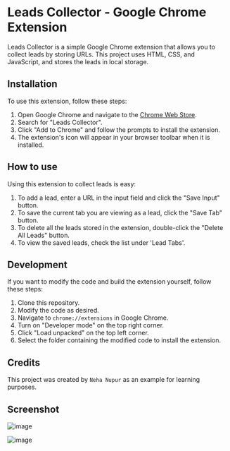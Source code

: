 # Leads Collector - Google Chrome Extension

Leads Collector is a simple Google Chrome extension that allows you to collect leads by storing URLs. This project uses HTML, CSS, and JavaScript, and stores the leads in local storage.

## Installation

To use this extension, follow these steps:

1. Open Google Chrome and navigate to the [Chrome Web Store](https://chrome.google.com/webstore).
2. Search for "Leads Collector".
3. Click "Add to Chrome" and follow the prompts to install the extension.
4. The extension's icon will appear in your browser toolbar when it is installed.

## How to use

Using this extension to collect leads is easy:

1. To add a lead, enter a URL in the input field and click the "Save Input" button.
2. To save the current tab you are viewing as a lead, click the "Save Tab" button.
3. To delete all the leads stored in the extension, double-click the "Delete All Leads" button.
4. To view the saved leads, check the list under 'Lead Tabs'.

## Development

If you want to modify the code and build the extension yourself, follow these steps:

1. Clone this repository.
2. Modify the code as desired.
3. Navigate to `chrome://extensions` in Google Chrome.
4. Turn on "Developer mode" on the top right corner.
5. Click "Load unpacked" on the top left corner.
6. Select the folder containing the modified code to install the extension.

## Credits

This project was created by `Neha Nupur` as an example for learning purposes.

## Screenshot

![image](https://github.com/neha-nupur/Leads-Collector/assets/110279038/019bf73d-e976-4c6f-aa25-0b630fae0ae3)

![image](https://github.com/neha-nupur/Leads-Collector/assets/110279038/7609321d-6ba2-4440-b4bf-6936c5543514)

